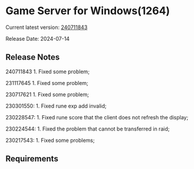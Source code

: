 Game Server for Windows(1264)
===============
Current latest version: [240711843](https://github.com/amusegame/v1264/releases/download/240711843/v1264-240711843.github.7z)

Release Date: 2024-07-14

Release Notes
-----------------------------------
240711843
	1. Fixed some problem; 

231117645
	1. Fixed some problem; 

230717621
	1. Fixed some problem; 

230301550:
	1. Fixed rune exp add invalid;

230228547:
	1. Fixed rune score that the client does not refresh the display;
	
230224544:
	1. Fixed the problem that cannot be transferred in raid; 

230217543:
	1. Fixed some problems; 


Requirements
-----------------------------------
